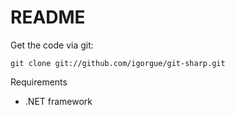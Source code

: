 README
======

Get the code via git:

    git clone git://github.com/igorgue/git-sharp.git

Requirements

* .NET framework
